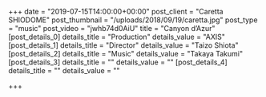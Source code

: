 +++
date = "2019-07-15T14:00:00+00:00"
post_client = "Caretta SHIODOME"
post_thumbnail = "/uploads/2018/09/19/caretta.jpg"
post_type = "music"
post_video = "jwhb74d0AiU"
title = "Canyon d’Azur"
[post_details_0]
details_title = "Production"
details_value = "AXIS"
[post_details_1]
details_title = "Director"
details_value = "Taizo Shiota"
[post_details_2]
details_title = "Music"
details_value = "Takaya Takumi"
[post_details_3]
details_title = ""
details_value = ""
[post_details_4]
details_title = ""
details_value = ""

+++
